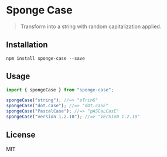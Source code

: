 # Sponge Case

> Transform into a string with random capitalization applied.

## Installation

```
npm install sponge-case --save
```

## Usage

```js
import { spongeCase } from "sponge-case";

spongeCase("string"); //=> "sTrinG"
spongeCase("dot.case"); //=> "dOt.caSE"
spongeCase("PascalCase"); //=> "pASCaLCasE"
spongeCase("version 1.2.10"); //=> "VErSIoN 1.2.10"
```

## License

MIT
